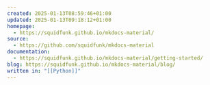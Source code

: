 ```yaml
---
created: 2025-01-13T08:59:46+01:00
updated: 2025-01-13T09:18:12+01:00
homepage:
  - https://squidfunk.github.io/mkdocs-material/
source:
  - https://github.com/squidfunk/mkdocs-material
documentation:
  - https://squidfunk.github.io/mkdocs-material/getting-started/
blog: https://squidfunk.github.io/mkdocs-material/blog/
written in: "[[Python]]"
---
```

